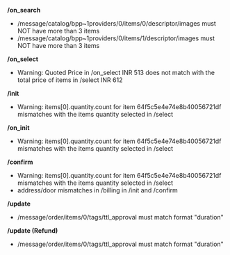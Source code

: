 **/on_search**

- /message/catalog/bpp~1providers/0/items/0/descriptor/images must NOT have more than 3 items
- /message/catalog/bpp~1providers/0/items/1/descriptor/images must NOT have more than 3 items

**/on_select**

- Warning: Quoted Price in /on_select INR 513 does not match with the total price of items in /select INR 612

**/init**

- Warning: items[0].quantity.count for item 64f5c5e4e74e8b40056721df mismatches with the items quantity selected in /select

**/on_init**

- Warning: items[0].quantity.count for item 64f5c5e4e74e8b40056721df mismatches with the items quantity selected in /select

**/confirm**

- Warning: items[0].quantity.count for item 64f5c5e4e74e8b40056721df mismatches with the items quantity selected in /select
- address/door mismatches in /billing in /init and /confirm

**/update**

- /message/order/items/0/tags/ttl_approval must match format "duration"

**/update (Refund)**

- /message/order/items/0/tags/ttl_approval must match format "duration"
